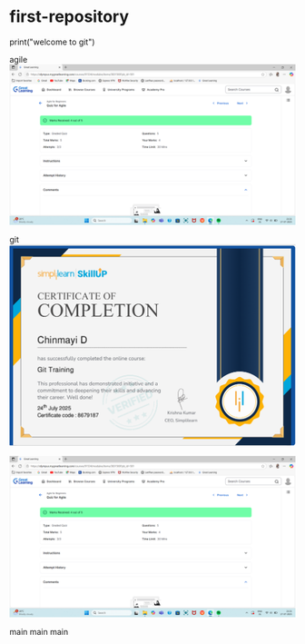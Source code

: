 # first-repository
print("welcome to git")
 


 agile
![image alt](https://github.com/Chinmayi011/first-repository/blob/830032e1b3cc46e6c18b2fb58a1a0059036f3585/Agile_quiz.png)


 git
![image alt](https://github.com/Chinmayi011/first-repository/blob/8c23eb930fb30e72a33bf15e746ea984e2fc5aa3/git_simplilearn.png)


![image alt](https://github.com/Chinmayi011/first-repository/blob/cd2e140bfa5964819fca4e77946e8b34afb5603b/Agile_quiz.png)

 main
 main
 main
